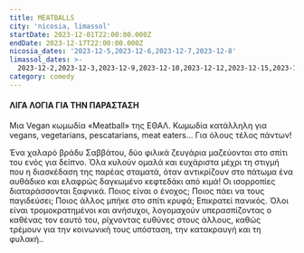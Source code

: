 ```yaml
---
title: MEATBALLS
city: 'nicosia, limassol'
startDate: 2023-12-01T22:00:00.000Z
endDate: 2023-12-17T22:00:00.000Z
nicosia_dates: '2023-12-5,2023-12-6,2023-12-7,2023-12-8'
limassol_dates: >-
  2023-12-2,2023-12-3,2023-12-9,2023-12-10,2023-12-12,2023-12-15,2023-12-16,2023-12-17
category: comedy
---
```


#### ΛΙΓΑ ΛΟΓΙΑ ΓΙΑ ΤΗΝ ΠΑΡΑΣΤΑΣΗ

Μια Vegan κωμωδία «Meatball» της ΕΘΑΛ. Κωμωδία κατάλληλη για vegans, vegetarians, pescatarians, meat eaters... Για όλους τέλος πάντων!

Ένα χαλαρό βράδυ Σαββάτου, δύο φιλικά ζευγάρια μαζεύονται στο σπίτι του ενός για δείπνο. Όλα κυλούν ομαλά και ευχάριστα μέχρι τη στιγμή που η διασκέδαση της παρέας σταματά, όταν αντικρίζουν στο πάτωμα ένα αυθάδικο και ελαφρώς δαγκωμένο κεφτεδάκι από κιμά! Οι ισορροπίες διαταράσσονται ξαφνικά. Ποιος είναι ο ένοχος; Ποιος πάει να τους παγιδεύσει; Ποιος άλλος μπήκε στο σπίτι κρυφά; Επικρατεί πανικός. Όλοι είναι τρομοκρατημένοι και ανήσυχοι, λογομαχούν υπερασπίζοντας ο καθένας τον εαυτό του, ρίχνοντας ευθύνες στους άλλους, καθώς τρέμουν για την κοινωνική τους υπόσταση, την κατακραυγή και τη φυλακή..
